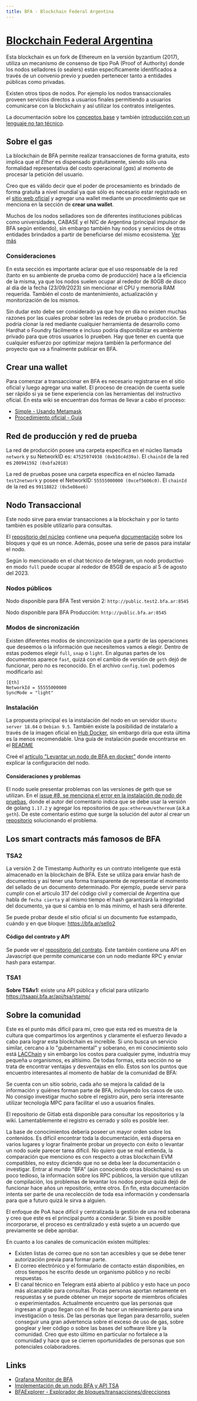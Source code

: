 ```yaml
---
title: BFA - Blockchain Federal Argentina
---
```

# [Blockchain Federal Argentina](https://bfa.ar)
Esta blockchain es un fork de Ethereum en la versión byzantium (2017), utiliza un mecanismo de consenso de tipo PoA (Proof of Authority) donde los nodos selladores (o sealers) están específicamente identificados a través de un convenio previo y pueden pertenecer tanto a entidades públicas como privadas.

Existen otros tipos de nodos. Por ejemplo los nodos transaccionales proveen servicios directos a usuarios finales permitiendo a usuarios comunicarse con la blockchain y así utilizar los contratos inteligentes.

La documentación sobre los [conceptos base](https://gitlab.bfa.ar/blockchain/docs/-/wikis/ConceptosYCompromisos) y también [introducción con un lenguaje no tan técnico](https://gitlab.bfa.ar/blockchain/docs/-/wikis/Brief-BFA).
## Sobre el gas
La blockchain de BFA permite realizar transacciones de forma gratuita, esto implica que el _Ether_ es dispensado gratuitamente, siendo sólo una formalidad representativa del costo operacional (_gas_) al momento de procesar la petición del usuario.

Creo que es válido decir que el poder de procesamiento es brindado de forma gratuita a nivel mundial ya que sólo es necesario estar registrado en el [sitio web oficial](https://bfa.ar) y agregar una wallet mediante un procedimiento que se menciona en la sección de **crear una wallet**.

Muchos de los nodos selladores son de diferentes instituciones públicas como universidades, CABASE y el NIC de Argentina (principal impulsor de BFA según entiendo), sin embargo también hay nodos y servicios de otras entidades brindados a partir de beneficiarse del mismo ecosistema. [Ver más](https://bfa.ar/bfa/que-es-bfa)

### Consideraciones
En esta sección es importante aclarar que el uso responsable de la red (tanto en su ambiente de prueba como de producción) hace a la eficiencia de la misma, ya que los nodos suelen ocupar al rededor de 80GB de disco al día de la fecha (23/09/2023) sin mencionar el CPU y memoria RAM requerida. También el costo de mantenimiento, actualización y monitorización de los mismos.

Sin dudar esto debe ser considerado ya que hoy en día no existen muchas razones por las cuales probar sobre las redes de prueba o producción. Se podría clonar la red mediante cualquier herramienta de desarrollo como Hardhat o Foundry fácilmente e incluso podría disponibilizar es ambiente privado para que otros usuarios lo prueben. Hay que tener en cuenta que cualquier esfuerzo por optimizar mejora también la performance del proyecto que va a finalmente publicar en BFA.

## Crear una wallet
Para comenzar a transaccionar en BFA es necesario registrarse en el sitio oficial y luego agregar una wallet. El proceso de creación de cuenta suele ser rápido si ya se tiene experiencia con las herramientas del instructivo oficial. En esta wiki se encuentran dos formas de llevar a cabo el proceso:
- [Simple - Usando Metamask](./metamask-create-wallet)
- [Procedimiento oficial - Guía](./create-bfa-wallet-official-process)

## Red de producción y red de prueba

La red de producción posee una carpeta específica en el núcleo llamada `network` y su NetworkID es: `47525974938 (0xb10c4d39a)`. El `chainId` de la red es `200941592 (0xbfa2018)`

La red de pruebas posee una carpeta específica en el núcleo llamada `test2network` y posee el NetworkID: `55555000000 (0xcef5606c0)`. El `chainId` de la red es `99118822 (0x5e86ee6)`

## Nodo Transaccional
Este nodo sirve para enviar transacciones a la blockchain y por lo tanto también es posible utilizarlo para consultas.

El [repositorio del núcleo](https://gitlab.bfa.ar/blockchain/nucleo) contiene una pequeña [documentación](https://gitlab.bfa.ar/blockchain/nucleo/-/wikis/home) sobre los bloques y qué es un nonce. Además, posee una serie de pasos para instalar el nodo.

Según lo mencionado en el chat técnico de telegram, un nodo productivo en modo `full` puede ocupar al rededor de 85GB de espacio al 5 de agosto del 2023.
### Nodos públicos
Nodo disponible para BFA Test versión 2:
`http://public.test2.bfa.ar:8545`

Nodo disponible para BFA Producción:
`http://public.bfa.ar:8545`

### Modos de sincronización
Existen diferentes modos de sincronización que a partir de las operaciones que deseemos o la información que necesitemos vamos a elegir. Dentro de estas podemos elegir `full`, `snap` o `light`. En algunas partes de los documentos aparece `fast`, quizá con el cambio de versión de `geth` dejó de funcionar, pero no es reconocido. En el archivo `config.toml` podemos modificarlo así:
```
[Eth]
NetworkId = 55555000000
SyncMode = "light"
```

### Instalación
La propuesta principal es la instalación del nodo en un servidor `Ubuntu server 18.04` o `Debian 9.5`. También existe la posibilidad de instalarlo a través de la imagen oficial en [Hub Docker](https://hub.docker.com/r/bfaar/nodo/), sin embargo diría que esta última es la menos recomendable. Una guía de instalación puede encontrarse en el [README](https://gitlab.bfa.ar/blockchain/nucleo/-/blob/master/README.md)

Creé el [artículo "Levantar un nodo de BFA en docker"](./create-bfa-node-in-docker) donde intento explicar la configuración del nodo.

#### Consideraciones y problemas
El nodo suele presentar problemas con las versiones de geth que se utilizan. En el [issue #8, se menciona el error en la instalación de nodo de pruebas](https://gitlab.bfa.ar/blockchain/nucleo/-/issues/8#note_141), donde el autor del comentario indica que se debe usar la versión de golang `1.17.2` y agregar los repositorios de `ppa:ethereum/ethereum` (a.k.a `geth`). De este comentario estimo que surge la solución del autor al crear un [repositorio](https://gitlab.bfa.ar/ferromariano/nodo-y-api-para-docker)  solucionando el problema.


## Los smart contracts más famosos de BFA
### TSA2
La versión 2 de Timestamp Authority es un contrato inteligente que está almacenado en la blockchain de BFA. Este se utiliza para enviar hash de documentos y así tener una forma transparente de representar el momento del sellado de un documento determinado. Por ejemplo, puede servir para cumplir con el artículo 317 del código civil y comercial de Argentina que habla de `fecha cierta` y al mismo tiempo el hash garantizará la integridad del documento, ya que si cambia en lo más mínimo, el hash será diferente.

Se puede probar desde el sitio oficial si un documento fue estampado, cuándo y en que bloque:  https://bfa.ar/sello2
#### Código del contrato y API
Se puede ver el [repositorio del contrato](https://gitlab.bfa.ar/blockchain/tsa2/-/tree/master). Este también contiene una API en Javascript que permite comunicarse con un nodo mediante RPC y enviar hash para estampar.

### TSA1
**Sobre TSAv1:** existe una API pública y oficial para utilizarlo https://tsaapi.bfa.ar/api/tsa/stamp/
## Sobre la comunidad
Este es el punto más difícil para mi, creo que esta red es muestra de la cultura que compartimos los argentinos y claramente el esfuerzo llevado a cabo para lograr esta blockchain es increíble. Si uno busca un servicio similar, cercano a lo "gubernamental" y soberano, en mi conocimiento solo está [LACChain](https://lacchain.net) y sin embargo los costos para cualquier pyme, industria muy pequeña u organismos, es altísimo. De todas formas, esta sección no se trata de encontrar ventajas y desventajas en ello. Estos son los puntos que encuentro interesantes al momento de hablar de la comunidad de BFA:

Se cuenta con un sitio sobrio, cada año se mejora la calidad de la información y quiénes forman parte de BFA, incluyendo los casos de uso. No consigo investigar mucho sobre el registro aún, pero sería interesante utilizar tecnología MPC para facilitar el uso a usuarios finales.

El repositorio de Gitlab está disponible para consultar los repositorios y la wiki. Lamentablemente el registro es cerrado y sólo es posible leer.

La base de conocimientos  debería poseer un mayor orden sobre los contenidos. Es difícil encontrar toda la documentación, está dispersa en varios lugares y lograr finalmente probar un proyecto con éxito o levantar un nodo suele parecer tarea difícil. No quiero que se mal entienda, la comparación que menciono es con respecto a otras blockchain EVM compatibles, no estoy diciendo que no se deba leer la documentación o investigar. Entrar al mundo "BFA" (aún conociendo otras blockchains) es un poco tedioso, la información sobre los RPC públicos, la versión que utilizan de compilación, los problemas de levantar los nodos porque quizá dejó de funcionar hace años un repositorio, entre otros. En fin, esta documentación intenta ser parte de una recolección de toda esa información y condensarla para que a futuro quizá le sirva a alguien.

El enfoque de PoA hace difícil y centralizada la gestión de una red soberana y creo que este es el principal punto a considerar. Si bien es posible incorporarse, el proceso es centralizado y está sujeto a un acuerdo que previamente se debe aprobar.

En cuanto a los canales de comunicación existen múltiples:
- Existen listas de correo que no son tan accesibles y que se debe tener autorización previa para formar parte.
- El correo electrónico y el formulario de contacto están disponibles, en otros tiempos he escrito desde un organismo público y no recibí respuestas.
- El canal técnico en Telegram está abierto al público y esto hace un poco más alcanzable para consultas. Pocas personas aportan netamente en respuestas y se puede obtener un mejor soporte de miembros oficiales o experimientados. Actualmente encuentro que las personas que ingresan al grupo llegan con el fin de hacer un relevamiento para una investigación o tesis. De las personas que llegan para desarrollo, suelen conseguir una gran advertencia sobre el exceso de uso de gas, sobre googlear y leer código o sobre las bases del software libre y la comunidad. Creo que esto último en particular no fortalece a la comunidad y hace que se cierren oportunidades de personas que son potenciales colaboradores.


## Links
- [Grafana Monitor de BFA](https://bfa.ar/monitor/)
- [Implementación de un nodo BFA y API TSA](https://docs.google.com/document/d/1b9MZ5CQNPQh8bjs9OSuavdmHvJeBhxa21JBpdOmb_MI/edit#heading=h.klw7ixefri5f)
- [BFAExplorer - Explorador de bloques/transacciones/direcciones](https://bfaexplorer.com.ar:8443/)
